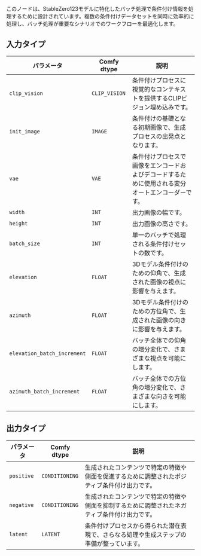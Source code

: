 
このノードは、StableZero123モデルに特化したバッチ処理で条件付け情報を処理するために設計されています。複数の条件付けデータセットを同時に効率的に処理し、バッチ処理が重要なシナリオでのワークフローを最適化します。

## 入力タイプ

| パラメータ             | Comfy dtype  | 説明 |
|----------------------|--------------|-------------|
| `clip_vision`         | `CLIP_VISION` | 条件付けプロセスに視覚的なコンテキストを提供するCLIPビジョン埋め込みです。 |
| `init_image`          | `IMAGE`      | 条件付けの基礎となる初期画像で、生成プロセスの出発点となります。 |
| `vae`                 | `VAE`        | 条件付けプロセスで画像をエンコードおよびデコードするために使用される変分オートエンコーダーです。 |
| `width`               | `INT`        | 出力画像の幅です。 |
| `height`              | `INT`        | 出力画像の高さです。 |
| `batch_size`          | `INT`        | 単一のバッチで処理される条件付けセットの数です。 |
| `elevation`           | `FLOAT`      | 3Dモデル条件付けのための仰角で、生成された画像の視点に影響を与えます。 |
| `azimuth`             | `FLOAT`      | 3Dモデル条件付けのための方位角で、生成された画像の向きに影響を与えます。 |
| `elevation_batch_increment` | `FLOAT` | バッチ全体での仰角の増分変化で、さまざまな視点を可能にします。 |
| `azimuth_batch_increment` | `FLOAT` | バッチ全体での方位角の増分変化で、さまざまな向きを可能にします。 |

## 出力タイプ

| パラメータ     | Comfy dtype  | 説明 |
|---------------|--------------|-------------|
| `positive`    | `CONDITIONING` | 生成されたコンテンツで特定の特徴や側面を促進するために調整されたポジティブ条件付け出力です。 |
| `negative`    | `CONDITIONING` | 生成されたコンテンツで特定の特徴や側面を抑制するために調整されたネガティブ条件付け出力です。 |
| `latent`      | `LATENT`     | 条件付けプロセスから得られた潜在表現で、さらなる処理や生成ステップの準備が整っています。 |